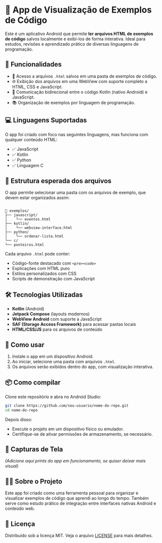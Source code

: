 
# 📁 App de Visualização de Exemplos de Código

Este é um aplicativo Android que permite **ler arquivos HTML de exemplos de código** salvos localmente e exibi-los de forma interativa. Ideal para estudos, revisões e aprendizado prático de diversas linguagens de programação.

## 🚀 Funcionalidades

- 📂 Acesso a arquivos `.html` salvos em uma pasta de exemplos de código.
- 🌐 Exibição dos arquivos em uma WebView com suporte completo a HTML, CSS e JavaScript.
- 🔁 Comunicação bidirecional entre o código Kotlin (nativo Android) e JavaScript.
- 📚 Organização de exemplos por linguagem de programação.

## 💻 Linguagens Suportadas

O app foi criado com foco nas seguintes linguagens, mas funciona com qualquer conteúdo HTML:

- ✅ JavaScript
- ✅ Kotlin
- ✅ Python
- ✅ Linguagem C

## 📁 Estrutura esperada dos arquivos

O app permite selecionar uma pasta com os arquivos de exemplo, que devem estar organizados assim:

```

📂 exemplos/
├── javascript/
│    └── eventos.html
├── kotlin/
│    └── webview-interface.html
├── python/
│    └── ordenar-lista.html
└── c/
└── ponteiros.html

````

Cada arquivo `.html` pode conter:
- Código-fonte destacado com `<pre><code>`
- Explicações com HTML puro
- Estilos personalizados com CSS
- Scripts de demonstração com JavaScript

## 🛠️ Tecnologias Utilizadas

- **Kotlin** (Android)
- **Jetpack Compose** (layouts modernos)
- **WebView Android** com suporte a JavaScript
- **SAF (Storage Access Framework)** para acessar pastas locais
- **HTML/CSS/JS** para os arquivos de conteúdo

## 🔧 Como usar

1. Instale o app em um dispositivo Android.
2. Ao iniciar, selecione uma pasta com arquivos `.html`.
3. Os arquivos serão exibidos dentro do app, com visualização interativa.

## 📦 Como compilar

Clone este repositório e abra no Android Studio:

```bash
git clone https://github.com/seu-usuario/nome-do-repo.git
cd nome-do-repo
````

Depois disso:

* Execute o projeto em um dispositivo físico ou emulador.
* Certifique-se de ativar permissões de armazenamento, se necessário.

## 📸 Capturas de Tela

*(Adicione aqui prints do app em funcionamento, se quiser deixar mais visual)*

## 🙋‍♂️ Sobre o Projeto

Este app foi criado como uma ferramenta pessoal para organizar e visualizar exemplos de código que aprendi ao longo do tempo. Também serve como estudo prático de integração entre interfaces nativas Android e conteúdo web.

## 📝 Licença

Distribuído sob a licença MIT. Veja o arquivo [LICENSE](LICENSE) para mais detalhes.


